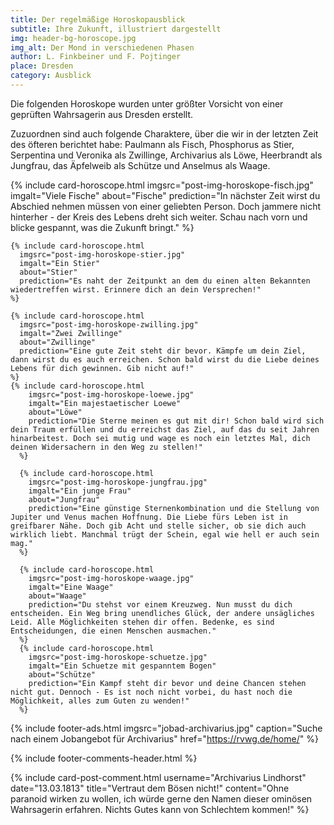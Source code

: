 ```yaml
---
title: Der regelmäßige Horoskopausblick
subtitle: Ihre Zukunft, illustriert dargestellt
img: header-bg-horoscope.jpg
img_alt: Der Mond in verschiedenen Phasen
author: L. Finkbeiner und F. Pojtinger
place: Dresden
category: Ausblick
---
```


Die folgenden Horoskope wurden unter größter Vorsicht von einer geprüften Wahrsagerin aus Dresden erstellt.

Zuzuordnen sind auch folgende Charaktere, über die wir in der letzten Zeit des öfteren berichtet habe: Paulmann als Fisch, Phosphorus as Stier, Serpentina und Veronika als Zwillinge, Archivarius als Löwe, Heerbrandt als Jungfrau, das Äpfelweib als Schütze und Anselmus als Waage.

<div class="container-fluid mt-3 pt-3">
  <div class="card-columns card-columns-horoscope">
    {% include card-horoscope.html
      imgsrc="post-img-horoskope-fisch.jpg"
      imgalt="Viele Fische"
      about="Fische"
      prediction="In nächster Zeit wirst du Abschied nehmen müssen von einer geliebten Person. Doch jammere nicht hinterher - der Kreis des Lebens dreht sich weiter. Schau nach vorn und blicke gespannt, was die Zukunft bringt."
    %}

    {% include card-horoscope.html
      imgsrc="post-img-horoskope-stier.jpg"
      imgalt="Ein Stier"
      about="Stier"
      prediction="Es naht der Zeitpunkt an dem du einen alten Bekannten wiedertreffen wirst. Erinnere dich an dein Versprechen!"
    %}

    {% include card-horoscope.html
      imgsrc="post-img-horoskope-zwilling.jpg"
      imgalt="Zwei Zwillinge"
      about="Zwillinge"
      prediction="Eine gute Zeit steht dir bevor. Kämpfe um dein Ziel, dann wirst du es auch erreichen. Schon bald wirst du die Liebe deines Lebens für dich gewinnen. Gib nicht auf!"
    %}
    {% include card-horoscope.html
        imgsrc="post-img-horoskope-loewe.jpg"
        imgalt="Ein majestaetischer Loewe"
        about="Löwe"
        prediction="Die Sterne meinen es gut mit dir! Schon bald wird sich dein Traum erfüllen und du erreichst das Ziel, auf das du seit Jahren hinarbeitest. Doch sei mutig und wage es noch ein letztes Mal, dich deinen Widersachern in den Weg zu stellen!"
      %}

      {% include card-horoscope.html
        imgsrc="post-img-horoskope-jungfrau.jpg"
        imgalt="Ein junge Frau"
        about="Jungfrau"
        prediction="Eine günstige Sternenkombination und die Stellung von Jupiter und Venus machen Hoffnung. Die Liebe fürs Leben ist in greifbarer Nähe. Doch gib Acht und stelle sicher, ob sie dich auch wirklich liebt. Manchmal trügt der Schein, egal wie hell er auch sein mag."
      %}

      {% include card-horoscope.html
        imgsrc="post-img-horoskope-waage.jpg"
        imgalt="Eine Waage"
        about="Waage"
        prediction="Du stehst vor einem Kreuzweg. Nun musst du dich entscheiden. Ein Weg bring unendliches Glück, der andere unsägliches Leid. Alle Möglichkeiten stehen dir offen. Bedenke, es sind Entscheidungen, die einen Menschen ausmachen."
      %}
      {% include card-horoscope.html
        imgsrc="post-img-horoskope-schuetze.jpg"
        imgalt="Ein Schuetze mit gespanntem Bogen"
        about="Schütze"
        prediction="Ein Kampf steht dir bevor und deine Chancen stehen nicht gut. Dennoch - Es ist noch nicht vorbei, du hast noch die Möglichkeit, alles zum Guten zu wenden!"
      %}
  </div>
</div>


{% include footer-ads.html 
  imgsrc="jobad-archivarius.jpg"
  caption="Suche nach einem Jobangebot für Archivarius"
  href="https://rvwg.de/home/"
%}

{% include footer-comments-header.html %}

{% include card-post-comment.html 
  username="Archivarius Lindhorst"
  date="13.03.1813"
  title="Vertraut dem Bösen nicht!"
  content="Ohne paranoid wirken zu wollen, ich würde gerne den Namen dieser ominösen Wahrsagerin erfahren. Nichts Gutes kann von Schlechtem kommen!"
%}